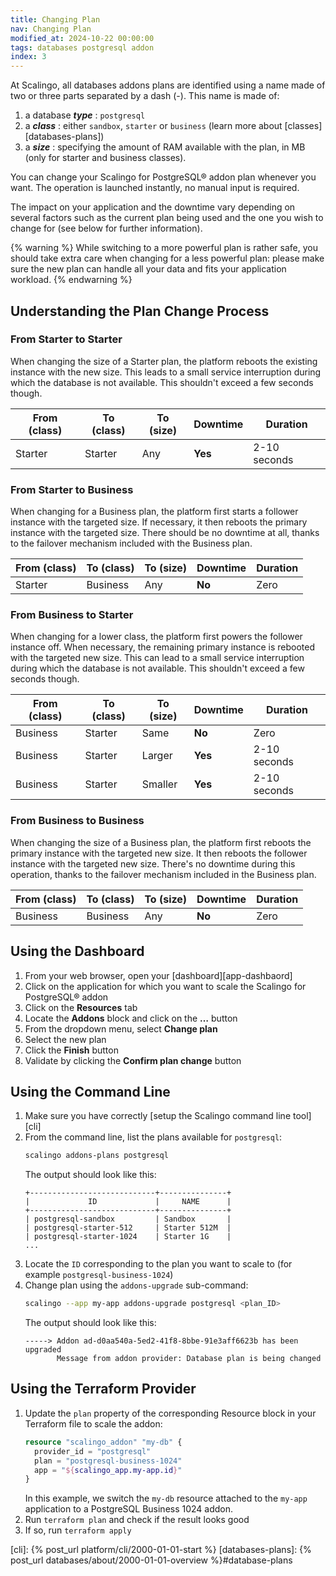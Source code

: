 ```yaml
---
title: Changing Plan
nav: Changing Plan
modified_at: 2024-10-22 00:00:00
tags: databases postgresql addon
index: 3
---
```


At Scalingo, all databases addons plans are identified using a name made of two
or three parts separated by a dash (-). This name is made of:

1. a database ***type*** : `postgresql`
2. a ***class*** : either `sandbox`, `starter` or `business` (learn more about
   [classes][databases-plans])
3. a ***size*** : specifying the amount of RAM available with the plan, in MB
   (only for starter and business classes).

You can change your Scalingo for PostgreSQL® addon plan whenever you want. The
operation is launched instantly, no manual input is required.

The impact on your application and the downtime vary depending on several
factors such as the current plan being used and the one you wish to change for
(see below for further information).

{% warning %}
While switching to a more powerful plan is rather safe, you should take extra
care when changing for a less powerful plan: please make sure the new plan can
handle all your data and fits your application workload.
{% endwarning %}


## Understanding the Plan Change Process

### From Starter to Starter

When changing the size of a Starter plan, the platform reboots the existing
instance with the new size. This leads to a small service interruption
during which the database is not available. This shouldn't exceed a few seconds
though.

| From (class) | To (class) | To (size) | Downtime | Duration     |
| ------------ | ---------- | --------- | -------- | ------------ |
| Starter      | Starter    | Any       | **Yes**  | 2-10 seconds |

### From Starter to Business

When changing for a Business plan, the platform first starts a follower
instance with the targeted size. If necessary, it then reboots the primary
instance with the targeted size. There should be no downtime at all, thanks to
the failover mechanism included with the Business plan.

| From (class) | To (class) | To (size) | Downtime | Duration     |
| ------------ | ---------- | --------- | -------- | ------------ |
| Starter      | Business   | Any       | **No**   | Zero         |

### From Business to Starter

When changing for a lower class, the platform first powers the follower
instance off. When necessary, the remaining primary instance is rebooted with
the targeted new size. This can lead to a small service interruption during
which the database is not available. This shouldn't exceed a few seconds
though.

| From (class) | To (class) | To (size) | Downtime | Duration     |
| ------------ | ---------- | --------- | -------- | ------------ |
| Business     | Starter    | Same      | **No**   | Zero         |
| Business     | Starter    | Larger    | **Yes**  | 2-10 seconds |
| Business     | Starter    | Smaller   | **Yes**  | 2-10 seconds |

### From Business to Business

When changing the size of a Business plan, the platform first reboots the
primary instance with the targeted new size. It then reboots the follower
instance with the targeted new size. There's no downtime during this
operation, thanks to the failover mechanism included in the Business plan.

| From (class) | To (class) | To (size) | Downtime | Duration     |
| ------------ | ---------- | --------- | -------- | ------------ |
| Business     | Business   | Any       | **No**   | Zero         |


## Using the Dashboard

1. From your web browser, open your [dashboard][app-dashbaord]
2. Click on the application for which you want to scale the Scalingo for
   PostgreSQL® addon
3. Click on the **Resources** tab
4. Locate the **Addons** block and click on the **…** button
5. From the dropdown menu, select **Change plan**
6. Select the new plan
7. Click the **Finish** button
8. Validate by clicking the **Confirm plan change** button


## Using the Command Line

1. Make sure you have correctly [setup the Scalingo command line tool][cli]
2. From the command line, list the plans available for `postgresql`:
   ```bash
   scalingo addons-plans postgresql
   ```
   The output should look like this:
   ```text
   +----------------------------+---------------+
   |             ID             |     NAME      |
   +----------------------------+---------------+
   | postgresql-sandbox         | Sandbox       |
   | postgresql-starter-512     | Starter 512M  |
   | postgresql-starter-1024    | Starter 1G    |
   ...
   ```
3. Locate the `ID` corresponding to the plan you want to scale to (for example
   `postgresql-business-1024`)
4. Change plan using the `addons-upgrade` sub-command:
   ```bash
   scalingo --app my-app addons-upgrade postgresql <plan_ID>
   ```
   The output should look like this:
   ```text
   -----> Addon ad-d0aa540a-5ed2-41f8-8bbe-91e3aff6623b has been upgraded
          Message from addon provider: Database plan is being changed
   ```


## Using the Terraform Provider

1. Update the `plan` property of the corresponding Resource block in your
   Terraform file to scale the addon:
   ```tf
   resource "scalingo_addon" "my-db" {
     provider_id = "postgresql"
     plan = "postgresql-business-1024"
     app = "${scalingo_app.my-app.id}"
   }
   ```
   In this example, we switch the `my-db` resource attached to the `my-app`
   application to a PostgreSQL Business 1024 addon.
2. Run `terraform plan` and check if the result looks good
3. If so, run `terraform apply`


[app-dashboard]: https://dashboard.scalingo.com/apps
[cli]: {% post_url platform/cli/2000-01-01-start %}
[databases-plans]: {% post_url databases/about/2000-01-01-overview %}#database-plans
